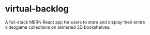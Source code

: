 # virtual-backlog
A full-stack MERN React app for users to store and display their entire videogame collections on animated 3D bookshelves.
